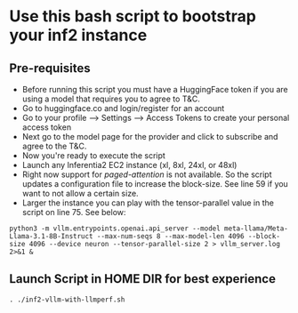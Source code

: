 # Use this bash script to bootstrap your inf2 instance #

## Pre-requisites ##
- Before running this script you must have a HuggingFace token if you are using a model that requires you to agree to T&C.
- Go to huggingface.co and login/register for an account
- Go to your profile --> Settings --> Access Tokens to create your personal access token
- Next go to the model page for the provider and click to subscribe and agree to the T&C.
- Now you're ready to execute the script
- Launch any Inferentia2 EC2 instance (xl, 8xl, 24xl, or 48xl)
- Right now support for *paged-attention* is not available. So the script updates a configuration file to increase the block-size. See line 59 if you want to not allow a certain size.
- Larger the instance you can play with the tensor-parallel value in the script on line 75. See below:
  
`python3 -m vllm.entrypoints.openai.api_server --model meta-llama/Meta-Llama-3.1-8B-Instruct --max-num-seqs 8 --max-model-len 4096 --block-size 4096 --device neuron --tensor-parallel-size 2 > vllm_server.log 2>&1 &`


## Launch Script in HOME DIR for best experience ##

`. ./inf2-vllm-with-llmperf.sh`

